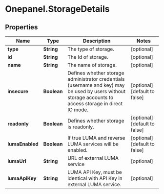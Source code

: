 # Onepanel.StorageDetails

## Properties
Name | Type | Description | Notes
------------ | ------------- | ------------- | -------------
**type** | **String** | The type of storage. | [optional] 
**id** | **String** | The Id of storage. | [optional] 
**name** | **String** | The name of storage. | [optional] 
**insecure** | **Boolean** | Defines whether storage administrator credentials (username and key) may be used by users without storage accounts to access storage in direct IO mode.  | [optional] [default to false]
**readonly** | **Boolean** | Defines whether storage is readonly. | [optional] [default to false]
**lumaEnabled** | **Boolean** | If true LUMA and reverse LUMA services will be enabled. | [optional] [default to false]
**lumaUrl** | **String** | URL of external LUMA service | [optional] 
**lumaApiKey** | **String** | LUMA API Key, must be identical with API Key in external LUMA service. | [optional] 


